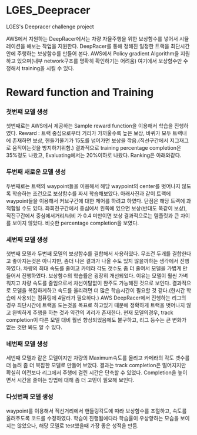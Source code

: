 # LGES_Deepracer
LGES's Deepracer challenge project

AWS에서  지원하는 DeepRacer에서는 차량 자율주행을 위한 보상함수를 넣어서 시뮬레이션을 해보는 작업을 지원한다.
DeepRacer를 통해 정해진 일정한 트랙을 최단시간안에 주행하는 보상함수를 만들어 본다.
AWS에서 Policy gradient Algorithm을 지원하고 있으며(내부 network구조를 명확히 확인하기는 어려움) 여기에서 보상함수만 수정해서 training을 시킬 수 있다.


# Reward function and  Training


### 첫번쨰 모델 생성
첫번째로는 AWS에서 제공하는 Sample reward function을 이용해서 학습을 진행하였다.
Reward :  트랙 중심으로부터 거리가 가까울수록 높은 보상, 바퀴가 모두 트랙내에 존재하면 보상, 핸들기울기가 15도를 넘어가면 보상을 깎음.(직선구간에서 지그재그로 움직이는것을 방지하기위함.)
결과적으로 training percentage completion은 35%정도 나왔고, Evaluating에서는 20%이하로 나왔다. Ranking은 아래와같다.




### 두번째 새로운 모델 생성
두번째로는 트랙의 waypoint들을 이용해서 해당 waypoint의 center를 벗어나지 않도록 학습하는 조건으로 보상함수를 짜서 학습해보았다.
아래사진과 같이 트랙에 waypoint들을 이용해서 커브구간에 대한 제어를 하려고 하였다. 단점은 해당 트랙에 과적합될 수도 있다.
좌회전구간에서 중심에서 왼쪽에 있으면 보상(반대도 똑같이 보상), 직진구간에서 중심에서거리/너비 가 0.4 미만이면 보상
결과적으로는 템플릿과 큰 차이를 보이지 않았다.  비슷한 percentage completion을 보였다.





### 세번째 모델 생성
첫번째 모델과 두번째 모델의 보상함수를 결합해서 사용하였다. 무조건 두개를 결합한다고 좋아지는것은 아니지만, 좀더 나은 결과가 나올 수도 있지 않을까하는 생각에서 진행하였다.
차량의 최대 속도를 줄이고 카메라 각도 갯수도 좀 더 줄여서 모델을 가볍게 만들어서 진행하였다.
보상함수의 학습률은 굉장히 개선되었다. 이유는 모델이 훨씬 가벼워지고 차량 속도를 줄임으로서 차선이탈없이 완주도 가능해진 것으로 보인다.
결과적으로 모델을 복잡하게하고 속도를 올리려면 더 많은 학습시간이 필요할 것 같다.(한시간 학습에 사용되는 컴퓨팅에 4달러가 필요하다.) 
AWS DeepRacer에서 진행하는 리그의 경우 최단시간에 트랙을 도는것을 목표로 하고있기 때문에 정확하게 트랙을 벗어나지 않고 완벽하게 주행을 하는 것과 약간의 괴리가 존재한다. 
현재 모델의경우, track completion이 다른 모델 대비 훨씬 향상되었음에도 불구하고, 리그 등수는 큰 변화가 없는 것만 봐도 알 수 있다.





### 네번째 모델 생성
세번째 모델과 같은 모델이지만 차량의 Maximum속도를 올리고 카메라의 각도 갯수를 더 늘려 좀 더 복잡한 모델로 만들어 보았다.
결과는 track completion은 떨어지지만 확실히 이전보다 리그에서 주행에 걸린 시간은 단축할 수 있었다. 
Completion을 높이면서 시간을 줄이는 방법에 대해 좀 더 고민이 필요해 보인다.






### 다섯번째 모델 생성
waypoint를 이용해서 직선거리에서 핸들링각도에 따라 보상함수를 조절하고, 속도를 올려주도록 코드를 수정하였다.
학습이 진행됨에다라 학습률이 우상향하는 모습을 보이지는 않았으나, 해당 모델로 test했을때 가장 좋은 성적을 만듬.
